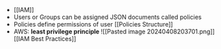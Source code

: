 - [[IAM]]
- Users or Groups can be assigned JSON documents called policies
- Policies define permissions of user
		[[Policies Structure]]
- AWS: **least privilege principle**
![[Pasted image 20240408203701.png]][[IAM Best Practices]]